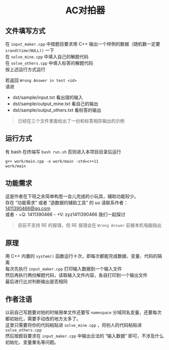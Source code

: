 <h1 align="center">AC对拍器</h1>

## 文件填写方式

在 `input_maker.cpp` 中按题目要求用 C++ 输出一个样例的数据（随机数一定要 `srand(time(NULL))` 一下    
在 `solve_mine.cpp` 中填入自己的解题代码  
在 `solve_others.cpp` 中填入标答的解题代码  
按上述运行方式运行  

若返回 `Wrong Answer in test <id>`  
请进 
- dst/sample<id>/input.txt 看出错的输入  
- dst/sample<id>/output_mine.txt 看自己的输出  
- dst/sample<id>/output_others.txt 看标答的输出  

> 已经在三个文件里面给出了一份和标答相异输出的示例

## 运行方式

有 bash 在终端写 `bash run.sh`
否则进入本项目目录后运行  

```txt
g++ work/main.cpp -o work/main -std=c++11
work/main
```

## 功能需求

这是作者在下班之余简单构思一会儿完成的小玩具，辅助功能较少。  
存在 “功能需求” 或者 “造数据的辅助工具” 的 uu 请联系作者：1411390466@qq.com  
或者 
    - +Q: 1411390466
    - +V: zyz1411390466
我们一起探讨  
  
> 目前不支持 RE 的报错，但 RE 报错会在 `Wrong Answer` 前被本机电脑指出

## 原理

用 C++ 内置的 `system()` 函数运行十次，即每次都能完成数据、变量、代码的隔离    
每次先执行 `input_maker.cpp` 打印输入数据到一个输入文件    
然后再执行两份解题代码，读取输入文件内容，各自打印到一个输出文件  
最后进行比对判断输出是否相同  
  
## 作者注语

以前自己写题要对拍的时候用单文件还要写 `namespace` 分域同名变量，还要每次都初始化，需要手动改的地方太多了。  
这里只需要将你的代码粘贴进 `solve_mine.cpp` ，将别人的代码粘贴进 `solve_others.cpp`  
然后按题目要求在 `input_maker.cpp` 中输出合法的 “输入数据” 即可，不涉及什么初始化、变量重名等问题。